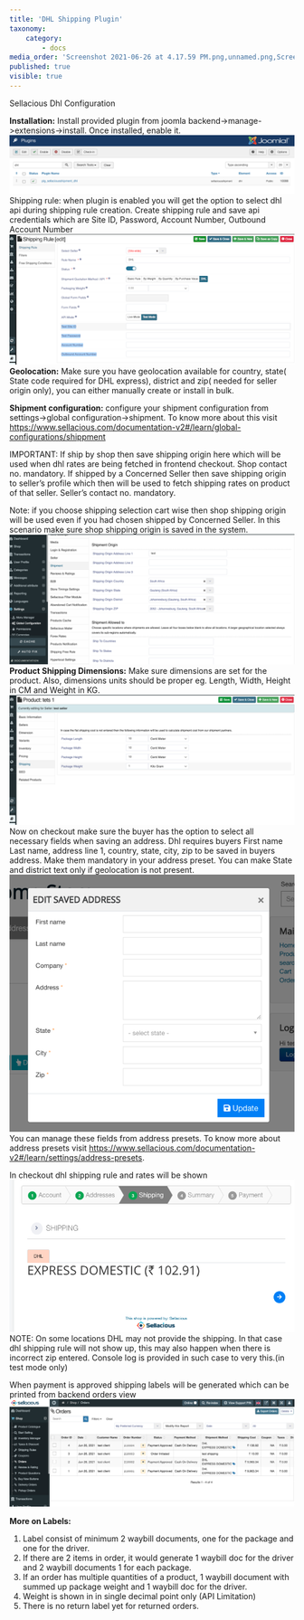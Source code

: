 ```yaml
---
title: 'DHL Shipping Plugin'
taxonomy:
    category:
        - docs
media_order: 'Screenshot 2021-06-26 at 4.17.59 PM.png,unnamed.png,Screenshot 2021-06-26 at 4.20.21 PM.png,Screenshot 2021-06-26 at 4.21.11 PM.png,Screenshot 2021-06-26 at 4.32.57 PM.png,Screenshot 2021-06-26 at 4.35.38 PM.png,Screenshot 2021-07-02 at 11.57.10 AM.png'
published: true
visible: true
---
```


Sellacious Dhl Configuration

**Installation:** Install provided plugin from joomla backend->manage->extensions->install. Once installed, enable it.
![Screenshot%202021-06-26%20at%204.17.59%20PM](Screenshot%202021-06-26%20at%204.17.59%20PM.png "Screenshot%202021-06-26%20at%204.17.59%20PM")
Shipping rule: when plugin is enabled you will get the option to select dhl api during shipping rule creation. Create shipping rule and save api credentials which are 
Site ID, Password, Account Number, Outbound Account Number
![unnamed](unnamed.png "unnamed")
**Geolocation:** Make sure you have geolocation available for country, state( State code required for DHL express), district and zip( needed for seller origin only), you can either manually create or install in bulk.

**Shipment configuration:** configure your shipment configuration from settings->global configuration->shipment. To know more about this visit https://www.sellacious.com/documentation-v2#/learn/global-configurations/shippment

IMPORTANT: If ship by shop then save shipping origin here which will be used when dhl rates are being fetched in frontend checkout. Shop contact no. mandatory.
If shipped by a Concerned Seller then save shipping origin to seller’s profile which then will be used to fetch shipping rates on product of that seller. Seller’s contact no. mandatory.

Note: if you choose shipping selection cart wise then shop shipping origin will be used even if you had chosen shipped by Concerned Seller. In this scenario make sure  shop shipping origin is saved in the system.
![Screenshot%202021-06-26%20at%204.20.21%20PM](Screenshot%202021-06-26%20at%204.20.21%20PM.png "Screenshot%202021-06-26%20at%204.20.21%20PM")
**Product Shipping Dimensions:** Make sure dimensions are set for the product. Also, dimensions units should be proper eg. Length, Width, Height in CM and Weight in KG.
![Screenshot%202021-06-26%20at%204.21.11%20PM](Screenshot%202021-06-26%20at%204.21.11%20PM.png "Screenshot%202021-06-26%20at%204.21.11%20PM")
Now on checkout make sure the buyer has the option to select all necessary fields when saving an address. Dhl requires buyers First name Last name, address line 1, country, state, city, zip to be saved in buyers address. Make them mandatory in your address preset. You can make State and district text only if geolocation is not present. 
![Screenshot%202021-07-02%20at%2011.57.10%20AM](Screenshot%202021-07-02%20at%2011.57.10%20AM.png "Screenshot%202021-07-02%20at%2011.57.10%20AM")
You can manage these fields from address presets. To know more about address presets visit https://www.sellacious.com/documentation-v2#/learn/settings/address-presets.

In checkout dhl shipping rule and rates will be shown
![Screenshot%202021-06-26%20at%204.32.57%20PM](Screenshot%202021-06-26%20at%204.32.57%20PM.png "Screenshot%202021-06-26%20at%204.32.57%20PM")
NOTE: On some locations DHL may not provide the shipping. In that case dhl shipping rule will not show up, this may also happen when there is incorrect zip entered. Console log is provided in such case to very this.(in test mode only)

When payment is approved shipping labels will be generated  which can be printed from backend orders view 
![Screenshot%202021-06-26%20at%204.35.38%20PM](Screenshot%202021-06-26%20at%204.35.38%20PM.png "Screenshot%202021-06-26%20at%204.35.38%20PM")


**More on Labels:** 
1. Label consist of minimum 2 waybill documents, one for the package and one for the driver.
2. If there are 2 items in order, it would generate 1 waybill doc for the driver and 2 waybill documents 1 for each package.
3. If an order has multiple quantities of a product, 1 waybill document with summed up package weight and 1 waybill doc for the driver.
4. Weight is shown in in single decimal point only (API Limitation)
5. There is no return label yet for returned orders.
